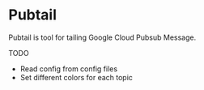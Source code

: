 # Pubtail

Pubtail is tool for tailing Google Cloud Pubsub Message.

TODO
- Read config from config files
- Set different colors for each topic